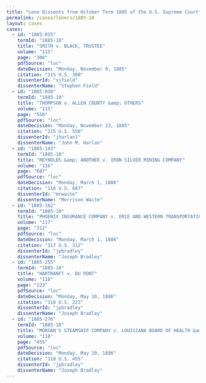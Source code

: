 ```yaml
---
title: "Lone Dissents from October Term 1885 of the U.S. Supreme Court"
permalink: /cases/loners/1885-10
layout: cases
cases:
  - id: "1885-015"
    termId: "1885-10"
    title: "SMITH v. BLACK, TRUSTEE"
    volume: "115"
    page: "308"
    pdfSource: "loc"
    dateDecision: "Monday, November 9, 1885"
    citation: "115 U.S. 308"
    dissenterId: "sjfield"
    dissenterName: "Stephen Field"
  - id: "1885-038"
    termId: "1885-10"
    title: "THOMPSON v. ALLEN COUNTY &amp; OTHERS"
    volume: "115"
    page: "550"
    pdfSource: "loc"
    dateDecision: "Monday, November 23, 1885"
    citation: "115 U.S. 550"
    dissenterId: "jharlan1"
    dissenterName: "John M. Harlan"
  - id: "1885-143"
    termId: "1885-10"
    title: "REYNOLDS &amp; ANOTHER v. IRON SILVER MINING COMPANY"
    volume: "116"
    page: "687"
    pdfSource: "loc"
    dateDecision: "Monday, March 1, 1886"
    citation: "116 U.S. 687"
    dissenterId: "mrwaite"
    dissenterName: "Morrison Waite"
  - id: "1885-162"
    termId: "1885-10"
    title: "PHOENIX INSURANCE COMPANY v. ERIE AND WESTERN TRANSPORTATION COMPANY"
    volume: "117"
    page: "312"
    pdfSource: "loc"
    dateDecision: "Monday, March 1, 1886"
    citation: "117 U.S. 312"
    dissenterId: "jpbradley"
    dissenterName: "Joseph Bradley"
  - id: "1885-255"
    termId: "1885-10"
    title: "HARTRANFT v. DU PONT"
    volume: "118"
    page: "223"
    pdfSource: "loc"
    dateDecision: "Monday, May 10, 1886"
    citation: "118 U.S. 223"
    dissenterId: "jpbradley"
    dissenterName: "Joseph Bradley"
  - id: "1885-276"
    termId: "1885-10"
    title: "MORGAN'S STEAMSHIP COMPANY v. LOUISIANA BOARD OF HEALTH &amp; ANOTHER"
    volume: "118"
    page: "455"
    pdfSource: "loc"
    dateDecision: "Monday, May 10, 1886"
    citation: "118 U.S. 455"
    dissenterId: "jpbradley"
    dissenterName: "Joseph Bradley"
---
```

